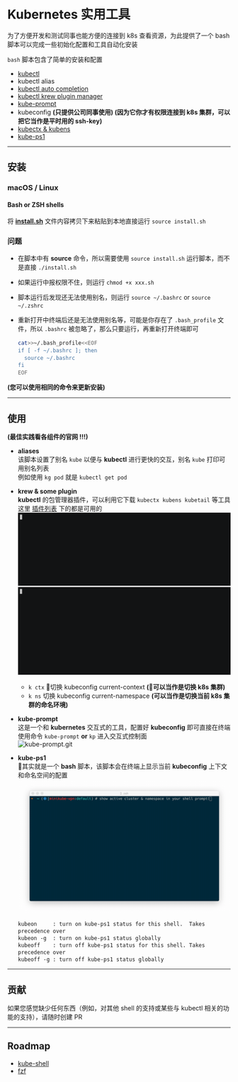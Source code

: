 # Kubernetes 实用工具
为了方便开发和测试同事也能方便的连接到 k8s 查看资源，为此提供了一个 bash 脚本可以完成一些初始化配置和工具自动化安装

`bash` 脚本包含了简单的安装和配置

* [kubectl](https://kubernetes.io/docs/tasks/tools/install-kubectl/)
* kubectl alias
* [kubectl auto completion](https://kubernetes.io/docs/reference/kubectl/cheatsheet/#kubectl-autocomplete)
* [kubectl krew plugin manager](https://github.com/kubernetes-sigs/krew)
* [kube-prompt](https://github.com/c-bata/kube-prompt)
* kubeconfig **(只提供公司同事使用) (因为它你才有权限连接到 k8s 集群，可以把它当作是平时用的 ssh-key)**
* [kubectx & kubens](https://github.com/ahmetb/kubectx)
* [kube-ps1](https://github.com/jonmosco/kube-ps1)

---

## 安装
### **macOS / Linux**
#### **Bash or ZSH shells**

将 **[install.sh](install.sh)** 文件内容拷贝下来粘贴到本地直接运行 `source install.sh`  


### 问题
- 在脚本中有 **source** 命令，所以需要使用 `source install.sh` 运行脚本，而不是直接 `./install.sh`

- 如果运行中报权限不住，则运行 `chmod +x xxx.sh`

- 脚本运行后发现还无法使用别名，则运行 `source ~/.bashrc` or `source ~/.zshrc`

- 重新打开中终端后还是无法使用别名等，可能是你存在了 `.bash_profile` 文件，所以 `.bashrc` 被忽略了，那么只要运行，再重新打开终端即可
  
  ```bash
  cat>>~/.bash_profile<<EOF
  if [ -f ~/.bashrc ]; then
    source ~/.bashrc
  fi
  EOF
  ```

**(您可以使用相同的命令来更新安装)**

<!-- 由于一些网络问题，所以需要在公司使用该脚本，因为资源大多数都是直接从公司本地网络进行下载，且指定了工具的版本
- kubectl v1.17.9
- krew v0.4.0
- kube-prompt v1.0.10 -->

---

## 使用 
**(最佳实践看各组件的官网 !!!)**
- **aliases**  
该脚本设置了别名 `kube` 以便与 **kubectl** 进行更快的交互，别名 `kube` 打印可用别名列表  
例如使用 `kg pod` 就是 `kubectl get pod`

- **krew & some plugin**  
**kubectl** 的包管理器插件，可以利用它下载 `kubectx kubens kubetail` 等工具  
这里 [插件列表](https://krew.sigs.k8s.io/plugins/) 下的都是可用的
![kubectx](images/kubectx-demo.gif)
![kubens](images/kubens-demo.gif)
    - `k ctx` 切换 kubeconfig current-context **(可以当作是切换 k8s 集群)**   
    - `k ns` 切换 kubeconfig current-namespace **(可以当作是切换当前 k8s 集群的命名环境)**

- **kube-prompt**   
这是一个和 **kubernetes** 交互式的工具，配置好 **kubeconfig** 即可直接在终端使用命令 `kube-prompt` **or** `kp` 进入交互式控制面  
  ![kube-prompt.git](images/kube-prompt.gif)

- **kube-ps1**  
其实就是一个 **bash** 脚本，该脚本会在终端上显示当前 **kubeconfig** 上下文和命名空间的配置
![kube-ps1](images/kube-ps1.gif)  
    ```
    kubeon     : turn on kube-ps1 status for this shell.  Takes precedence over
    kubeon -g  : turn on kube-ps1 status globally
    kubeoff    : turn off kube-ps1 status for this shell. Takes precedence over
    kubeoff -g : turn off kube-ps1 status globally
    ```

---

## 贡献
如果您感觉缺少任何东西（例如，对其他 shell 的支持或某些与 kubectl 相关的功能的支持），请随时创建 PR 

---

## Roadmap
* [kube-shell](https://github.com/cloudnativelabs/kube-shell)
* [fzf](https://github.com/junegunn/fzf)